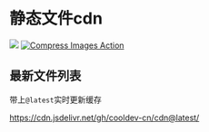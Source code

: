 # 静态文件cdn

[![](https://data.jsdelivr.com/v1/package/gh/cooldev-cn/cdn/badge?style=rounded)](https://www.jsdelivr.com/package/gh/cooldev-cn/cdn) [![Compress Images Action](https://github.com/cooldev-cn/cdn/actions/workflows/optimize-image-actions.yml/badge.svg?branch=main)](https://github.com/cooldev-cn/cdn/actions/workflows/optimize-image-actions.yml)

## 最新文件列表

带上`@latest`实时更新缓存

https://cdn.jsdelivr.net/gh/cooldev-cn/cdn@latest/
